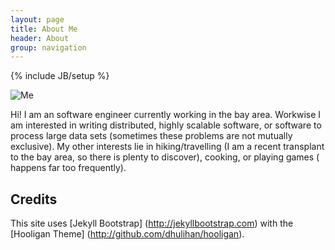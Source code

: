 ```yaml
---
layout: page
title: About Me
header: About
group: navigation
---
```

{% include JB/setup %}

![Me](http://www.cise.ufl.edu/~kgp/kgp-washington.jpg)

Hi! I am an software engineer currently working in the bay area. Workwise I am interested in writing distributed, highly scalable software, or software to process large data sets (sometimes these problems are not mutually exclusive).  My other interests lie in hiking/travelling (I am a recent transplant to the bay area, so there is plenty to discover), cooking, or playing games ( happens far too frequently). 

## Credits

This site uses [Jekyll Bootstrap] (http://jekyllbootstrap.com) with the [Hooligan Theme] (http://github.com/dhulihan/hooligan).  
